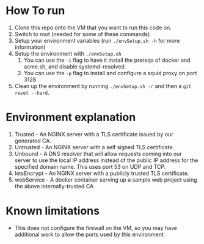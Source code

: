 # How To run

1. Clone this repo onto the VM that you want to run this code on.
2. Switch to root (needed for some of these commands)
3. Setup your environment variables (run `./envSetup.sh -h` for more information)
4. Setup the environment with `./envSetup.sh`
   1. You can use the `-i` flag to have it install the prereqs of docker and acme.sh, and disable systemd-resolved.
   2. You can use the `-p` flag to install and configure a squid proxy on port 3128
5. Clean up the environment by running `./envSetup.sh -r` and then a `git reset --hard`.

# Environment explanation

1. Trusted - An NGINX server with a TLS certificate issued by our generated CA.
2. Untrusted - An NGINX server with a self signed TLS certificate.
3. Unbound - A DNS resolver that will allow requests coming into our server to use the local IP address instead of the public IP address for the specified domain name. This uses port 53 on UDP and TCP.
4. letsEncrypt - An NGINX server with a publicly trusted TLS certificate.
5. webService - A docker container serving up a sample web project using the above internally-trusted CA

# Known limitations

* This does not configure the firewall on the VM, so you may have additional work to allow the ports used by this environment